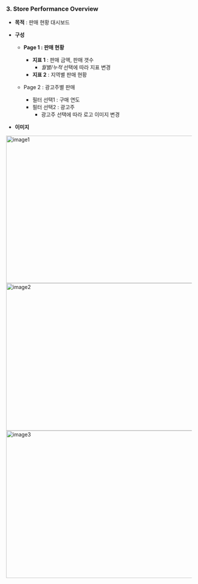 ### 3. Store Performance Overview
   * **목적** : 판매 현황 대시보드
   * **구성**
     - **Page 1 : 판매 현황**
       + **지표 1** : 판매 금액, 판매 갯수
          + *월별/누적* 선택에 따라 지표 변경
       + **지표 2** : 지역별 판매 현황



     - Page 2 : 광고주별 판매 
       + 필터 선택1 : 구매 연도
       + 필터 선택2 : 광고주
          + 광고주 선택에 따라 로고 이미지 변경

* **이미지**
<img width="600" height="400px" alt="image1" src="https://github.com/teahwa031010/tableau_github/assets/39749558/c0548e33-c78a-4597-83e4-34e23f4e3b1e">
<img width="600" height="400px" alt="image2" src="https://github.com/teahwa031010/tableau_github/assets/39749558/7f8ed988-a8dc-4698-84d3-4bc6e6d9567b">
<img width="600" height="400px" alt="image3" src="https://github.com/teahwa031010/tableau_github/assets/39749558/12e7953c-5e83-4fd1-877f-06c227534762">
